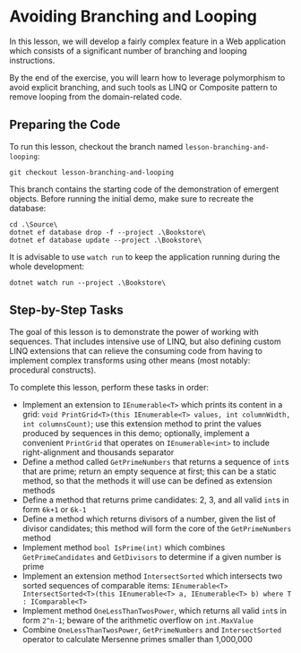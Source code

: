 # Avoiding Branching and Looping

In this lesson, we will develop a fairly complex feature in a Web application which consists of a significant number of branching and looping instructions.

By the end of the exercise, you will learn how to leverage polymorphism to avoid explicit branching, and such tools as LINQ or Composite pattern to remove looping from the domain-related code.

## Preparing the Code

To run this lesson, checkout the branch named `lesson-branching-and-looping`:

```
git checkout lesson-branching-and-looping
```

This branch contains the starting code of the demonstration of emergent objects. Before running the initial demo, make sure to recreate the database:

```
cd .\Source\
dotnet ef database drop -f --project .\Bookstore\
dotnet ef database update --project .\Bookstore\
```

It is advisable to use `watch run` to keep the application running during the whole development:

```
dotnet watch run --project .\Bookstore\
```

## Step-by-Step Tasks

The goal of this lesson is to demonstrate the power of working with sequences. That includes intensive use of LINQ, but also defining custom LINQ extensions that can relieve the consuming code from having to implement complex transforms using other means (most notably: procedural constructs).

To complete this lesson, perform these tasks in order:

  - Implement an extension to `IEnumerable<T>` which prints its content in a grid: `void PrintGrid<T>(this IEnumerable<T> values, int columnWidth, int columnsCount)`; use this extension method to print the values produced by sequences in this demo; optionally, implement a convenient `PrintGrid` that operates on `IEnumerable<int>` to include right-alignment and thousands separator
  - Define a method called `GetPrimeNumbers` that returns a sequence of `int`s that are prime; return an empty sequence at first; this can be a static method, so that the methods it will use can be defined as extension methods
  - Define a method that returns prime candidates: 2, 3, and all valid `int`s in form `6k+1` or `6k-1`
  - Define a method which returns divisors of a number, given the list of divisor candidates; this method will form the core of the `GetPrimeNumbers` method
  - Implement method `bool IsPrime(int)` which combines `GetPrimeCandidates` and `GetDivisors` to determine if a given number is prime
  - Implement an extension method `IntersectSorted` which intersects two sorted sequences of comparable items: `IEnumerable<T> IntersectSorted<T>(this IEnumerable<T> a, IEnumerable<T> b) where T : IComparable<T>`
  - Implement method `OneLessThanTwosPower`, which returns all valid `int`s in form `2^n-1`; beware of the arithmetic overflow on `int.MaxValue`
  - Combine `OneLessThanTwosPower`, `GetPrimeNumbers` and `IntersectSorted` operator to calculate Mersenne primes smaller than 1,000,000